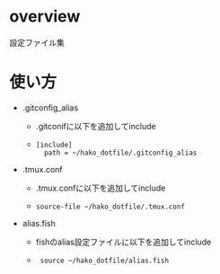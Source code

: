 # overview
設定ファイル集

# 使い方
- .gitconfig_alias
  - .gitconifに以下を追加してinclude
  - ```
    [include]
      path = ~/hako_dotfile/.gitconfig_alias
    ```

- .tmux.conf
  - .tmux.confに以下を追加してinclude
  - ```
    source-file ~/hako_dotfile/.tmux.conf
    ```

- alias.fish 
   - fishのalias設定ファイルに以下を追加してinclude
   - ```
      source ~/hako_dotfile/alias.fish
      ```
